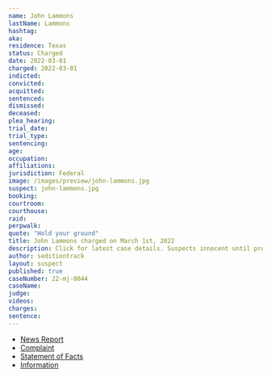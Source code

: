 ```yaml
---
name: John Lammons
lastName: Lammons
hashtag:
aka:
residence: Texas
status: Charged
date: 2022-03-01
charged: 2022-03-01
indicted:
convicted:
acquitted:
sentenced:
dismissed:
deceased:
plea_hearing:
trial_date:
trial_type:
sentencing:
age:
occupation:
affiliations:
jurisdiction: Federal
image: /images/preview/john-lammons.jpg
suspect: john-lammons.jpg
booking:
courtroom:
courthouse:
raid:
perpwalk:
quote: "Hold your ground"
title: John Lammons charged on March 1st, 2022
description: Click for latest case details. Suspects innocent until proven guilty.
author: seditiontrack
layout: suspect
published: true
caseNumber: 22-mj-0044
caseName:
judge:
videos:
charges:
sentence:
---
```

- [News Report](https://www.khou.com/article/news/local/fbi-agents-arrest-galveston-county-man-capitol-riot/285-38904ed4-0723-4e3e-886f-2892b41d1a9d)
- [Complaint](https://www.justice.gov/usao-dc/case-multi-defendant/file/1487231/download)
- [Statement of Facts](https://www.justice.gov/usao-dc/case-multi-defendant/file/1487236/download)
- [Information](https://extremism.gwu.edu/sites/g/files/zaxdzs2191/f/John%20Lammons%20Information.pdf)
